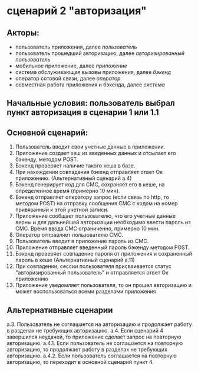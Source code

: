 # сценарий 2 "авторизация"

## Акторы:

* пользователь приложения, далее *пользователь*
* пользователь прошедший авторизацию, далее *авторизированный пользователь*
* мобильное приложение, далее *приложение*
* система обслуживающая вызовы приложения, далее *бэкенд*
* оператор сотовой связи, далее *оператор*
* совместная работа приложения и бэкенда, далее *система*

## Начальные условия: пользователь выбрал пункт **авторизация** в сценарии 1 или 1.1

## Основной сценарий:

1. Пользователь вводит свои учетные данные в приложении.
2. Приложение создает хеш из введенных данных и отсылает его бэкенду, методом POST.
3. Бэкенд проверяет наличие такого хеша в базе.
4. При нахождении совпадения бэкенд отправляет ответ Ок приложению. (Альтернативный сценарий а.4)
5. Бэкенд генерирует код для СМС, сохраняет его в кеше, на определенное время (примерно 10 мин).
6. Бэкенд отправляет оператору запрос (если связь по http, то методом POST) на отправку сообщения СМС с кодом на номер привязанный к этой учетной записи.
7. Приложение сообщает пользователю, что его учетные данные верны и для дальнейшей авторизации необходимо ввести пароль из СМС.
Время ввода СМС ограниченно, примерно 10 мин.
8. Оператор отправляет пользователю СМС.
9. Пользователь вводит в приложение пароль из СМС.
10. Приложение отправляет введенный пароль бэкенду методом POST.
11. Бэкенд проверяет совпадение пароля от приложения и сохраненный пароль в кеше (Альтернативный сценарий а.11)
12. При совпадении, сессии пользователя присваивается статус "авторизированный пользователь" и отправляется ответ Ок приложению
13. Приложение уведомляет пользователя, то он прошел авторизацию и может воспользоваться всеми разделами приложения


## Альтернативные сценарии
а.3. Пользователь не соглашается на авторизацию и продолжает работу в разделах не требующих авторизацию.
а.4. Если сценарий 4 завершился неудачей, то приложение сделает запрос на повторную авторизацию. 
а.4.1. Если пользователь не соглашается на повторную авторизацию, то продолжает работу в разделах не требующих авторизацию. 
а.4.2. Если пользователь соглашается на повторную авторизацию, то переходит в основной сценарий пункт 4.

